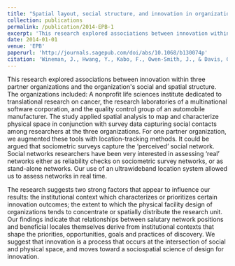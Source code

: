 ```yaml
---
title: "Spatial layout, social structure, and innovation in organizations"
collection: publications
permalink: /publication/2014-EPB-1
excerpt: 'This research explored associations between innovation within three partner organizations and the organization''s social and spatial structure.'
date: 2014-01-01
venue: 'EPB'
paperurl: 'http://journals.sagepub.com/doi/abs/10.1068/b130074p'
citation: 'Wineman, J., Hwang, Y., Kabo, F., Owen-Smith, J., & Davis, G. F. (2014). Spatial layout, social structure, and innovation in organizations. Environment and Planning B: Planning and Design, 41(6), 1100-1112.'
---
```


This research explored associations between innovation within three partner organizations and the organization's social and spatial structure. The organizations included: A nonprofit life sciences institute dedicated to translational research on cancer, the research laboratories of a multinational software corporation, and the quality control group of an automobile manufacturer. The study applied spatial analysis to map and characterize physical space in conjunction with survey data capturing social contacts among researchers at the three organizations. For one partner organization, we augmented these tools with location-tracking methods. It could be argued that sociometric surveys capture the ‘perceived’ social network. Social networks researchers have been very interested in assessing ‘real’ networks either as reliability checks on sociometric survey networks, or as stand-alone networks. Our use of an ultrawideband location system allowed us to assess networks in real time. 

The research suggests two strong factors that appear to influence our results: the institutional context which characterizes or prioritizes certain innovation outcomes; the extent to which the physical facility design of organizations tends to concentrate or spatially distribute the research unit. Our findings indicate that relationships between salutary network positions and beneficial locales themselves derive from institutional contexts that shape the priorities, opportunities, goals and practices of discovery. We suggest that innovation is a process that occurs at the intersection of social and physical space, and moves toward a sociospatial science of design for innovation.
